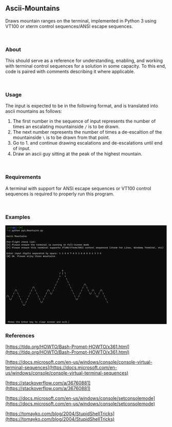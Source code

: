 ## Ascii-Mountains
Draws mountain ranges on the terminal, implemented in Python 3 using VT100 or xterm control sequences/ANSI escape sequences.

<br />

### About

This should serve as a reference for understanding, enabling, and working with terminal control sequences for a solution in some capacity. To this end, code is paired with comments describing it where applicable.

<br /> 

### Usage 

The input is expected to be in the following format, and is translated into ascii mountains as follows:
1. The first number in the sequence of input represents the number of times an escalating mountainside `/` is to be drawn.
2. The next number represents the number of times a de-escaltion of the mountainside `\` is to be drawn from that point.
3. Go to 1. and continue drawing escalations and de-escalations until end of input.
4. Draw an ascii guy sitting at the peak of the highest mountain.

<br />

### Requirements

A terminal with support for ANSI escape sequences or VT100 control sequences is required to properly run this program.

<br />

### Examples

<img src="/images/pyMountains.png" >

<br />

### References

[https://tldp.org/HOWTO/Bash-Prompt-HOWTO/x361.html](https://tldp.org/HOWTO/Bash-Prompt-HOWTO/x361.html)

[https://docs.microsoft.com/en-us/windows/console/console-virtual-terminal-sequences](https://docs.microsoft.com/en-us/windows/console/console-virtual-terminal-sequences)

[https://stackoverflow.com/a/36760881](https://stackoverflow.com/a/36760881)

[https://docs.microsoft.com/en-us/windows/console/setconsolemode](https://docs.microsoft.com/en-us/windows/console/setconsolemode)

[https://tomayko.com/blog/2004/StupidShellTricks](https://tomayko.com/blog/2004/StupidShellTricks)
